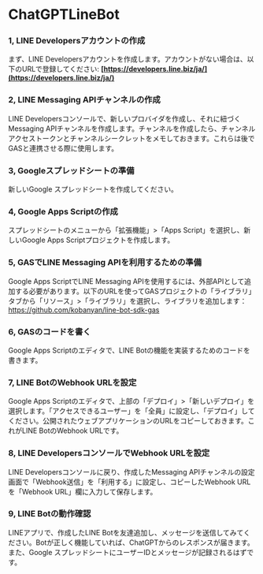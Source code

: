 # ChatGPTLineBot

### 1, **LINE Developersアカウントの作成**

まず、LINE Developersアカウントを作成します。アカウントがない場合は、以下のURLで登録してください:
**[https://developers.line.biz/ja/](https://developers.line.biz/ja/)**

### 2, **LINE Messaging APIチャンネルの作成**

LINE Developersコンソールで、新しいプロバイダを作成し、それに紐づくMessaging APIチャンネルを作成します。チャンネルを作成したら、チャンネルアクセストークンとチャンネルシークレットをメモしておきます。これらは後でGASと連携させる際に使用します。

### 3, **Googleスプレッドシートの準備**

新しいGoogle スプレッドシートを作成してください。

### 4, **Google Apps Scriptの作成**

スプレッドシートのメニューから「拡張機能」>「Apps Script」を選択し、新しいGoogle Apps Scriptプロジェクトを作成します。

### 5, **GASでLINE Messaging APIを利用するための準備**

Google Apps ScriptでLINE Messaging APIを使用するには、外部APIとして追加する必要があります。以下のURLを使ってGASプロジェクトの「ライブラリ」タブから「リソース」>「ライブラリ」を選択し、ライブラリを追加します：https://github.com/kobanyan/line-bot-sdk-gas

### 6, **GASのコードを書く**

Google Apps Scriptのエディタで、LINE Botの機能を実装するためのコードを書きます。

### 7, LINE BotのWebhook URLを設定

Google Apps Scriptのエディタで、上部の「デプロイ」>「新しいデプロイ」を選択します。「アクセスできるユーザー」を「全員」に設定し、「デプロイ」してください。公開されたウェブアプリケーションのURLをコピーしておきます。これがLINE BotのWebhook URLです。

### 8, LINE DevelopersコンソールでWebhook URLを設定

LINE Developersコンソールに戻り、作成したMessaging APIチャンネルの設定画面で「Webhook送信」を「利用する」に設定し、コピーしたWebhook URLを「Webhook URL」欄に入力して保存します。

### 9, LINE Botの動作確認

LINEアプリで、作成したLINE Botを友達追加し、メッセージを送信してみてください。Botが正しく機能していれば、ChatGPTからのレスポンスが届きます。また、Google スプレッドシートにユーザーIDとメッセージが記録されるはずです。

